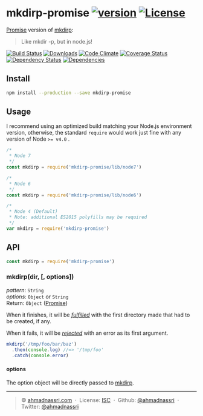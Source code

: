 # mkdirp-promise [![version][npm-version]][npm-url] [![License][npm-license]][license-url]

[Promise] version of [mkdirp]:

> Like mkdir -p, but in node.js!

[![Build Status][travis-image]][travis-url]
[![Downloads][npm-downloads]][npm-url]
[![Code Climate][codeclimate-quality]][codeclimate-url]
[![Coverage Status][codeclimate-coverage]][codeclimate-url]
[![Dependency Status][dependencyci-image]][dependencyci-url]
[![Dependencies][david-image]][david-url]

## Install

```bash
npm install --production --save mkdirp-promise
```

## Usage

I recommend using an optimized build matching your Node.js environment version, otherwise, the standard `require` would work just fine with any version of Node `>= v4.0` .

```js
/*
 * Node 7
 */
const mkdirp = require('mkdirp-promise/lib/node7')

/*
 * Node 6
 */
const mkdirp = require('mkdirp-promise/lib/node6')

/*
 * Node 4 (Default)
 * Note: additional ES2015 polyfills may be required
 */
var mkdirp = require('mkdirp-promise')
```

## API

```js
const mkdirp = require('mkdirp-promise')
```

### mkdirp(dir, [, options])

*pattern*: `String`  
*options*: `Object` or `String`  
Return: `Object` ([Promise])

When it finishes, it will be [*fulfilled*](http://promisesaplus.com/#point-26) with the first directory made that had to be created, if any.

When it fails, it will be [*rejected*](http://promisesaplus.com/#point-30) with an error as its first argument.

```js
mkdirp('/tmp/foo/bar/baz')
  .then(console.log) //=> '/tmp/foo'
  .catch(console.error)
```

#### options

The option object will be directly passed to [mkdirp](https://github.com/substack/node-mkdirp#mkdirpdir-opts-cb).

----
> :copyright: [ahmadnassri.com](https://www.ahmadnassri.com/) &nbsp;&middot;&nbsp;
> License: [ISC][license-url] &nbsp;&middot;&nbsp;
> Github: [@ahmadnassri](https://github.com/ahmadnassri) &nbsp;&middot;&nbsp;
> Twitter: [@ahmadnassri](https://twitter.com/ahmadnassri)

[license-url]: http://choosealicense.com/licenses/isc/

[travis-url]: https://travis-ci.org/ahmadnassri/mkdirp-promise
[travis-image]: https://img.shields.io/travis/ahmadnassri/mkdirp-promise.svg?style=flat-square

[npm-url]: https://www.npmjs.com/package/mkdirp-promise
[npm-license]: https://img.shields.io/npm/l/mkdirp-promise.svg?style=flat-square
[npm-version]: https://img.shields.io/npm/v/mkdirp-promise.svg?style=flat-square
[npm-downloads]: https://img.shields.io/npm/dm/mkdirp-promise.svg?style=flat-square

[codeclimate-url]: https://codeclimate.com/github/ahmadnassri/mkdirp-promise
[codeclimate-quality]: https://img.shields.io/codeclimate/github/ahmadnassri/mkdirp-promise.svg?style=flat-square
[codeclimate-coverage]: https://img.shields.io/codeclimate/coverage/github/ahmadnassri/mkdirp-promise.svg?style=flat-square

[david-url]: https://david-dm.org/ahmadnassri/mkdirp-promise
[david-image]: https://img.shields.io/david/ahmadnassri/mkdirp-promise.svg?style=flat-square

[dependencyci-url]: https://dependencyci.com/github/ahmadnassri/mkdirp-promise
[dependencyci-image]: https://dependencyci.com/github/ahmadnassri/mkdirp-promise/badge?style=flat-square

[mkdirp]: https://github.com/substack/node-mkdirp
[Promise]: http://promisesaplus.com/
